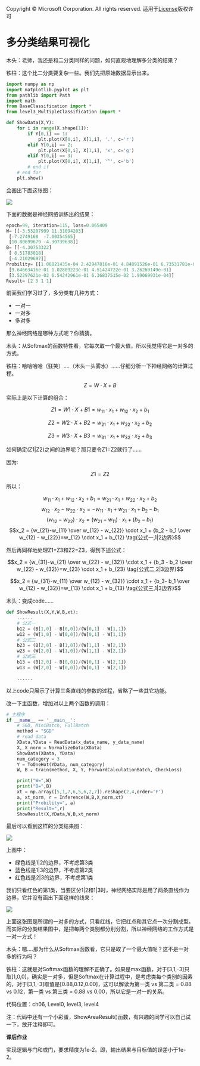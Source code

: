 Copyright © Microsoft Corporation. All rights reserved.
  适用于[License](https://github.com/Microsoft/ai-edu/blob/master/LICENSE.md)版权许可
  
# 多分类结果可视化

木头：老师，我还是和二分类同样的问题，如何直观地理解多分类的结果？

铁柱：这个比二分类要复杂一些。我们先把原始数据显示出来。

```Python
import numpy as np
import matplotlib.pyplot as plt
from pathlib import Path
import math
from BaseClassification import *
from level3_MultipleClassification import *

def ShowData(X,Y):
    for i in range(X.shape[1]):
        if Y[0,i] == 1:
            plt.plot(X[0,i], X[1,i], '.', c='r')
        elif Y[0,i] == 2:
            plt.plot(X[0,i], X[1,i], 'x', c='g')
        elif Y[0,i] == 3:
            plt.plot(X[0,i], X[1,i], '^', c='b')
        # end if
    # end for
    plt.show()
```

会画出下面这张图：

<img src=".\Images\6\MultipleClassifierData.png">


下面的数据是神经网络训练出的结果：

```Python
epoch=99, iteration=115, loss=0.065409
W= [[-3.53207999 11.31094203]
 [-7.2749168  -7.00354565]
 [10.80699679 -4.30739638]]
B= [[-4.30753322]
 [ 8.51783018]
 [-4.21029697]]
Probility= [[1.06821435e-04 2.42947816e-01 4.84891526e-01 6.73531781e-01]
 [9.64663416e-01 1.02809223e-01 4.51424722e-01 3.26269149e-01]
 [3.52297621e-02 6.54242961e-01 6.36837515e-02 1.99069931e-04]]
Result= [2 3 1 1]
```

前面我们学习过了，多分类有几种方式：
- 一对一
- 一对多
- 多对多

那么神经网络是哪种方式呢？你猜猜。

木头：从Softmax的函数特性看，它每次取一个最大值，所以我觉得它是一对多的方式。

铁柱：哈哈哈哈（狂笑）....（木头一头雾水）......仔细分析一下神经网络的计算过程。

$$Z = W \cdot X+B$$

实际上是以下计算的组合：

$$Z1 = W1 \cdot X + B1=w_{11} \cdot x_1 + w_{12} \cdot x_2 + b_1$$

$$Z2 = W2 \cdot X + B2=w_{21} \cdot x_1 + w_{22} \cdot x_2 + b_2 $$

$$Z3 = W3 \cdot X + B3=w_{31} \cdot x_1 + w_{32} \cdot x_2 + b_3$$

如何确定(Z1|Z2)之间的边界呢？那只要令Z1=Z2就行了......

因为:

$$Z1=Z2$$

所以：

$$w_{11} \cdot x_1 + w_{12} \cdot x_2 + b_1 = w_{21} \cdot x_1 + w_{22} \cdot x_2 + b_2 $$
$$w_{12} \cdot x_2 - w_{22} \cdot x_2  = -w_{11} \cdot x_1 + w_{21} \cdot x_1 +  b_2 - b_1$$
$$(w_{12} - w_{22}) \cdot x_2  = (w_{21}-w_{11}) \cdot x_1  +  (b_2 - b_1)$$
$$x_2  = {w_{21}-w_{11} \over w_{12} - w_{22}} \cdot x_1  +  {b_2 - b_1 \over w_{12} - w_{22}}=w_{12} \cdot x_1 + b_{12} \tag{公式一,1|2边界}$$

然后再同样地处理Z1=Z3和Z2=Z3，得到下述公式：

$$x_2 = {w_{31}-w_{21} \over w_{22} - w_{32}} \cdot x_1  +  {b_3 - b_2 \over w_{22} - w_{32}}=w_{23} \cdot x_1 + b_{23} \tag{公式二,2|3边界}$$

$$x_2  = {w_{31}-w_{11} \over w_{12} - w_{32}} \cdot x_1  +  {b_3- b_1 \over w_{12} - w_{32}}=w_{13} \cdot x_1 + b_{13} \tag{公式三,1|3边界}$$

木头：变成code......

```Python
def ShowResult(X,Y,W,B,xt):
    ......
    # 公式一
    b12 = (B[1,0] - B[0,0])/(W[0,1] - W[1,1])
    w12 = (W[1,0] - W[0,0])/(W[0,1] - W[1,1])
    # 公式二
    b23 = (B[2,0] - B[1,0])/(W[1,1] - W[2,1])
    w23 = (W[2,0] - W[1,0])/(W[1,1] - W[2,1])
    # 公式三
    b13 = (B[2,0] - B[0,0])/(W[0,1] - W[2,1])
    w13 = (W[2,0] - W[0,0])/(W[0,1] - W[2,1])

    ......
```
以上code只展示了计算三条直线的参数的过程，省略了一些其它功能。

改一下主函数，增加对以上两个函数的调用：

```Python
# 主程序
if __name__ == '__main__':
    # SGD, MiniBatch, FullBatch
    method = "SGD"
    # read data
    XData,YData = ReadData(x_data_name, y_data_name)
    X, X_norm = NormalizeData(XData)
    ShowData(XData, YData)
    num_category = 3
    Y = ToOneHot(YData, num_category)
    W, B = train(method, X, Y, ForwardCalculationBatch, CheckLoss)

    print("W=",W)
    print("B=",B)
    xt = np.array([5,1,7,6,5,6,2,7]).reshape(2,4,order='F')
    a, xt_norm, r = Inference(W,B,X_norm,xt)
    print("Probility=", a)
    print("Result=",r)
    ShowResult(X,YData,W,B,xt_norm)
```

最后可以看到这样的分类结果图：

<img src=".\Images\6\multiple_result.png">

上图中：
- 绿色线是1|2的边界，不考虑第3类
- 蓝色线是1|3的边界，不考虑第2类
- 红色线是2|3的边界，不考虑第1类

我们只看红色的第1类，当要区分1|2和1|3时，神经网络实际是用了两条直线作为边界，它并没有画出下面这样的线来：

<img src=".\Images\6\OneVsOthers.png">

上面这张图是所谓的一对多的方式，只看红线，它把红点和其它点一次分割成型。而实际的分类结果图中，是把每两个类别都分别分割，所以神经网络的工作方式是一对一方式！

木头：嗯....那为什么从Softmax函数看，它只是取了一个最大值呢？这不是一对多的行为吗？

铁柱：这就是对Softmax函数的理解不正确了。如果是max函数，对于[3,1,-3]只取[1,0,0]，确实是一对多，但是Softmax在计算过程中，是考虑类每个类别的因素的，对于[3,1,-3]取值是[0.88,0.12,0.00]，这可以解读为第一类 vs 第二类 = 0.88 vs 0.12，第一类 vs 第三类 = 0.88 vs 0.00，所以它是一对一的关系。


代码位置：ch06, Level0, level3, level4

注：代码中还有一个小彩蛋，ShowAreaResult()函数，有兴趣的同学可以自己试一下，放开注释即可。

**课后作业**

实现逻辑与门和或门，要求精度为1e-2。即，输出结果与目标值的误差小于1e-2。
